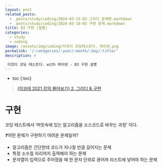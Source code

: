 ```yaml
---
layout: post
related_posts:
  - _posts/study/coding/2024-03-15-02.그리디 문제편.markdown
  - _posts/study/coding/2024-03-18-03 구현 문제.markdown
title: 03 구현 (설명)
categories:
  - study
  - coding
image: /assets/img/coding/이것이 코딩테스트다. 파이썬.png
permalink: '/:categories/:year/:month/:day/:title/'
description: >

 이것이 코딩 테스트다. with 파이썬 - 03 구현 설명
---
```


* toc
{:toc}

> [(이코테 2021 강의 몰아보기) 2. 그리디 & 구현](https://www.youtube.com/watch?v=2zjoKjt97vQ&list=PLRx0vPvlEmdAghTr5mXQxGpHjWqSz0dgC&index=2)

# 구현

코딩 테스트에서 ‘머릿속에 있는 알고리즘을 소스코드로 바꾸는 과정’ 이다.

❓어떤 문제가 구현하기 어려운 문제일까?

- 알고리즘은 간단한데 코드가 지나칠 만큼 길어지는 문제
- 특정 소수점 자리까지 출력해야 하는 문제
- 문자열이 입력으로 주어졌을 때 한 문자 단위로 끊어져 리스트에 넣어야 하는 문제